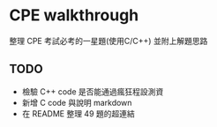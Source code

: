 # CPE walkthrough

整理 CPE 考試必考的一星題(使用C/C++) 並附上解題思路

## TODO

* 檢驗 C++ code 是否能通過瘋狂程設測資
* 新增 C code 與說明 markdown
* 在 README 整理 49 題的超連結